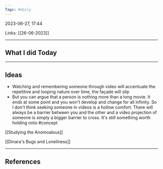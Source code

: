 ```yaml
---
Tags: #daily
---
```


2023-06-27, 17:44

Links: [[26-06-2023]]


---
## What I did Today


--- 
## Ideas


- Watching and remembering someone through video will accentuate the repetitive and looping nature over time, the façade will slip
- But you can argue that a person is nothing more than a long movie. It ends at some point and you won't develop and change for all infinity. So I don't think seeking someone in videos is a hollow comfort. There will always be a barrier between you and the other and a video projection of someone is simply a bigger barrier to cross. It's still something worth holding onto #concept 


[[Studying the Anomoalous]]



[[Dinara's Bugs and Loneliness]]

---
## References